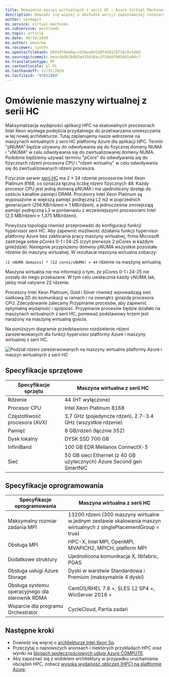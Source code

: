 ```yaml
---
title: Omówienie maszyn wirtualnych z serii HC — Azure Virtual Machines | Microsoft Docs
description: Dowiedz się więcej o obsłudze wersji zapoznawczej rozmiaru maszyny wirtualnej z serii HC na platformie Azure.
author: vermagit
ms.service: virtual-machines
ms.subservice: workloads
ms.topic: article
ms.date: 08/19/2020
ms.author: amverma
ms.reviewer: cynthn
ms.openlocfilehash: b9fe978da9accd28ea0e538f458325f10c9c5d8d
ms.sourcegitcommit: beacda0b2b4b3a415b16ac2f58ddfb03dd1a04cf
ms.translationtype: MT
ms.contentlocale: pl-PL
ms.lasthandoff: 12/31/2020
ms.locfileid: "97831894"
---
```

# <a name="hc-series-virtual-machine-overview"></a>Omówienie maszyny wirtualnej z serii HC

Maksymalizacja wydajności aplikacji HPC na skalowalnych procesorach Intel Xeon wymaga podejścia przydatnego do przetwarzania umieszczania w tej nowej architekturze. Tutaj zaplanujemy nasze wdrożenie na maszynach wirtualnych z serii HC platformy Azure dla aplikacji HPC. Termin "pNUMA" będzie używany do odwoływania się do fizycznej domeny NUMA i "vNUMA" w celu odwoływania się do zwirtualizowanej domeny NUMA. Podobnie będziemy używać terminu "pCore" do odwoływania się do fizycznych rdzeni procesora CPU i "rdzeń wirtualny" w celu odwoływania się do zwirtualizowanych rdzeni procesora.

Fizycznie serwer [serii HC](../../hc-series.md) ma 2 * 24 rdzenie procesorów Intel Xeon Platinum 8168, co oznacza łączną liczbę rdzeni fizycznych 48. Każdy procesor CPU jest jedną domeną pNUMA i ma ujednolicony dostęp do sześciu kanałów pamięci DRAM. Procesory Intel Xeon Platinum są wyposażone w większą pamięć podręczną L2 niż w poprzednich generacjach (256 KB/rdzeni-> 1 MB/rdzeń), a jednocześnie zmniejszają pamięć podręczną L3 w porównaniu z wcześniejszymi procesorami Intel (2,5 MB/rdzeni-> 1,375 MB/rdzeni).

Powyższa topologia również przeprowadzi do konfiguracji funkcji hypervisor serii HC. Aby zapewnić możliwość działania funkcji hypervisor platformy Azure bez zakłócania pracy maszyny wirtualnej, firma Microsoft zastrzega sobie pCores 0-1 i 24-25 (czyli pierwsze 2 pCores w każdym gnieździe). Następnie przypiszemy domeny pNUMA wszystkie pozostałe rdzenie do maszyny wirtualnej. W rezultacie maszyna wirtualna zobaczy:

`(2 vNUMA domains) * (22 cores/vNUMA) = 44` rdzenie na maszynę wirtualną

Maszyna wirtualna nie ma informacji o tym, że pCores 0-1 i 24-25 nie zostały do niego przekazane. W tym celu uwidacznia każdy vNUMA tak, jakby miał natywne 22 rdzenie.

Procesory Intel Xeon Platinum, Gold i Silver również wprowadzają sieć siatkową 2D do komunikacji w ramach i na zewnątrz gniazda procesora CPU. Zdecydowanie zalecamy Przypinanie procesów, aby zapewnić optymalną wydajność i spójność. Przypinanie procesów będzie działało na maszynach wirtualnych z serii HC, ponieważ podstawowy krzem jest narażony na maszynę wirtualną gościa.

Na poniższym diagramie przedstawiono rozdzielenie rdzeni zarezerwowanych dla funkcji hypervisor platformy Azure i maszyny wirtualnej z serii HC.

![Podział rdzeni zarezerwowanych na maszyny wirtualne platformy Azure i maszyn wirtualnych z serii HC](./media/hc-series-overview/segregation-cores.png)

## <a name="hardware-specifications"></a>Specyfikacje sprzętowe

| Specyfikacje sprzętu          | Maszyna wirtualna z serii HC                     |
|----------------------------------|----------------------------------|
| Rdzenie                            | 44 (HT wyłączone)                 |
| Procesor CPU                              | Intel Xeon Platinum 8168         |
| Częstotliwość procesora (AVX)          | 3,7 GHz (pojedyncze rdzeń), 2.7-3.4 GHz (wszystkie rdzenie) |
| Pamięć                           | 8 GB/rdzeń (łącznie 352)            |
| Dysk lokalny                       | DYSK SSD 700 GB                       |
| InfiniBand                       | 100 GB EDR Mellanox ConnectX-5   |
| Sieć                          | 50 GB sieci Ethernet (z 40 GB użytecznych) Azure Second gen SmartNIC    |

## <a name="software-specifications"></a>Specyfikacje oprogramowania

| Specyfikacje oprogramowania     |Maszyna wirtualna z serii HC           |
|-----------------------------|-----------------------|
| Maksymalny rozmiar zadania MPI            | 13200 rdzeni (300 maszyny wirtualne w jednym zestawie skalowania maszyn wirtualnych z singlePlacementGroup = true)  |
| Obsługa MPI                 | HPC-X, Intel MPI, OpenMPI, MVAPICH2, MPICH, platform MPI  |
| Dodatkowe struktury       | Ujednolicona komunikacja X, libfabric, PGAS |
| Obsługa usługi Azure Storage       | Dyski w warstwie Standardowa i Premium (maksymalnie 4 dyski) |
| Obsługa systemu operacyjnego dla sterownik RDMA   | CentOS/RHEL 7.6 +, SLES 12 SP4 +, WinServer 2016 +  |
| Wsparcie dla programu Orchestrator        | CycleCloud, Partia zadań  |

## <a name="next-steps"></a>Następne kroki

- Dowiedz się więcej o [architekturze Intel Xeon Sp](https://software.intel.com/content/www/us/en/develop/articles/intel-xeon-processor-scalable-family-technical-overview.html).
- Przeczytaj o najnowszych anonsach i niektórych przykładach HPC oraz wyniki na [blogach społecznościowych usługi Azure COMPUTE](https://techcommunity.microsoft.com/t5/azure-compute/bg-p/AzureCompute).
- Aby zapoznać się z widokiem architektury w przypadku uruchamiania obciążeń HPC, zobacz [wysoka wydajność obliczeń (HPC) na platformie Azure](/azure/architecture/topics/high-performance-computing/).
